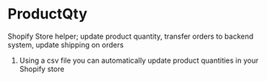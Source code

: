 ProductQty
==========

Shopify Store helper; update product quantity, transfer orders to backend system, update shipping on orders

1. Using a csv file you can automatically update product quantities in your Shopify store
